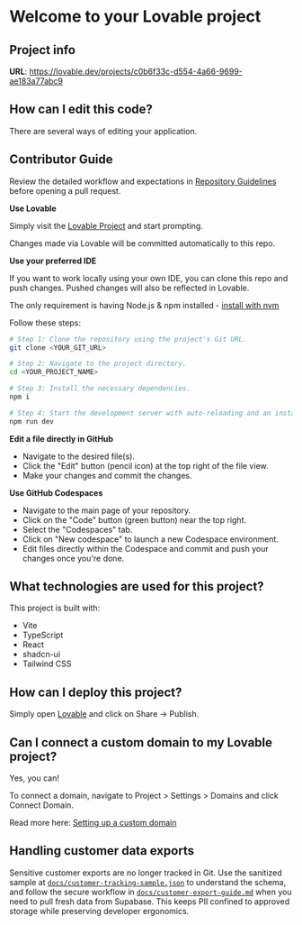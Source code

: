# Welcome to your Lovable project

## Project info

**URL**: https://lovable.dev/projects/c0b6f33c-d554-4a66-9699-ae183a77abc9

## How can I edit this code?

There are several ways of editing your application.

## Contributor Guide

Review the detailed workflow and expectations in [Repository Guidelines](./AGENTS.md) before opening a pull request.

**Use Lovable**

Simply visit the [Lovable Project](https://lovable.dev/projects/c0b6f33c-d554-4a66-9699-ae183a77abc9) and start prompting.

Changes made via Lovable will be committed automatically to this repo.

**Use your preferred IDE**

If you want to work locally using your own IDE, you can clone this repo and push changes. Pushed changes will also be reflected in Lovable.

The only requirement is having Node.js & npm installed - [install with nvm](https://github.com/nvm-sh/nvm#installing-and-updating)

Follow these steps:

```sh
# Step 1: Clone the repository using the project's Git URL.
git clone <YOUR_GIT_URL>

# Step 2: Navigate to the project directory.
cd <YOUR_PROJECT_NAME>

# Step 3: Install the necessary dependencies.
npm i

# Step 4: Start the development server with auto-reloading and an instant preview.
npm run dev
```

**Edit a file directly in GitHub**

- Navigate to the desired file(s).
- Click the "Edit" button (pencil icon) at the top right of the file view.
- Make your changes and commit the changes.

**Use GitHub Codespaces**

- Navigate to the main page of your repository.
- Click on the "Code" button (green button) near the top right.
- Select the "Codespaces" tab.
- Click on "New codespace" to launch a new Codespace environment.
- Edit files directly within the Codespace and commit and push your changes once you're done.

## What technologies are used for this project?

This project is built with:

- Vite
- TypeScript
- React
- shadcn-ui
- Tailwind CSS

## How can I deploy this project?

Simply open [Lovable](https://lovable.dev/projects/c0b6f33c-d554-4a66-9699-ae183a77abc9) and click on Share -> Publish.

## Can I connect a custom domain to my Lovable project?

Yes, you can!

To connect a domain, navigate to Project > Settings > Domains and click Connect Domain.

Read more here: [Setting up a custom domain](https://docs.lovable.dev/tips-tricks/custom-domain#step-by-step-guide)

## Handling customer data exports

Sensitive customer exports are no longer tracked in Git. Use the sanitized sample at [`docs/customer-tracking-sample.json`](./docs/customer-tracking-sample.json) to understand the schema, and follow the secure workflow in [`docs/customer-export-guide.md`](./docs/customer-export-guide.md) when you need to pull fresh data from Supabase. This keeps PII confined to approved storage while preserving developer ergonomics.
